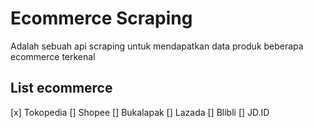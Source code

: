 # Ecommerce Scraping
Adalah sebuah api scraping untuk mendapatkan data produk beberapa ecommerce terkenal
## List ecommerce 
[x] Tokopedia
[] Shopee
[] Bukalapak
[] Lazada
[] Blibli
[] JD.ID